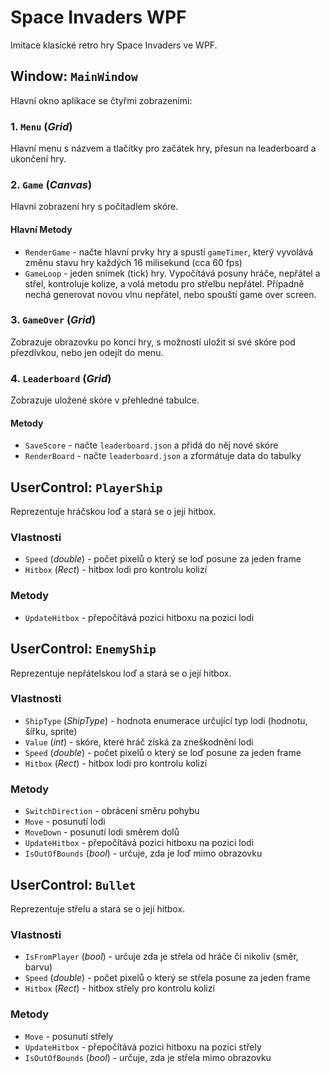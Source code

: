 ﻿# Space Invaders WPF

Imitace klasícké retro hry Space Invaders ve WPF.

## Window: `MainWindow`

Hlavní okno aplikace se čtyřmi zobrazeními:

### 1. `Menu` (*Grid*)

Hlavní menu s názvem a tlačítky pro začátek hry, přesun na leaderboard a ukončení hry.

### 2. `Game` (*Canvas*)

Hlavní zobrazení hry s počítadlem skóre.

#### Hlavní Metody

- `RenderGame` - načte hlavní prvky hry a spustí `gameTimer`, který vyvolává změnu stavu hry každých 16 milisekund (cca 60 fps)
- `GameLoop` - jeden snímek (tick) hry. Vypočítává posuny hráče, nepřátel a střel, kontroluje kolize, a volá metodu pro střelbu nepřátel. Případně nechá generovat novou vlnu nepřátel, nebo spouští game over screen.

### 3. `GameOver` (*Grid*)

Zobrazuje obrazovku po konci hry, s možností uložit si své skóre pod přezdívkou, nebo jen odejít do menu.

### 4. `Leaderboard` (*Grid*)

Zobrazuje uložené skóre v přehledné tabulce.

#### Metody

- `SaveScore` - načte `leaderboard.json` a přidá do něj nové skóre
- `RenderBoard` - načte `leaderboard.json` a zformátuje data do tabulky

## UserControl: `PlayerShip`

Reprezentuje hráčskou loď a stará se o její hitbox.

### Vlastnosti
- `Speed` (*double*) - počet pixelů o který se loď posune za jeden frame
- `Hitbox` (*Rect*) - hitbox lodi pro kontrolu kolizí

### Metody
- `UpdateHitbox` - přepočítává pozici hitboxu na pozici lodi

## UserControl: `EnemyShip`

Reprezentuje nepřátelskou loď a stará se o její hitbox.

### Vlastnosti
- `ShipType` (*ShipType*) - hodnota enumerace určující typ lodi (hodnotu, šířku, sprite)
- `Value` (*int*) - skóre, které hráč získá za zneškodnění lodi
- `Speed` (*double*) - počet pixelů o který se loď posune za jeden frame
- `Hitbox` (*Rect*) - hitbox lodi pro kontrolu kolizí

### Metody
- `SwitchDirection` - obrácení směru pohybu
- `Move` - posunutí lodi
- `MoveDown` - posunutí lodi směrem dolů
- `UpdateHitbox` - přepočítává pozici hitboxu na pozici lodi
- `IsOutOfBounds` (*bool*) - určuje, zda je loď mimo obrazovku

## UserControl: `Bullet`

Reprezentuje střelu a stará se o její hitbox.

### Vlastnosti
- `IsFromPlayer` (*bool*) - určuje zda je střela od hráče či nikoliv (směr, barvu)
- `Speed` (*double*) - počet pixelů o který se střela posune za jeden frame
- `Hitbox` (*Rect*) - hitbox střely pro kontrolu kolizí

### Metody
- `Move` - posunutí střely
- `UpdateHitbox` - přepočítává pozici hitboxu na pozici střely
- `IsOutOfBounds` (*bool*) - určuje, zda je střela mimo obrazovku